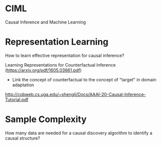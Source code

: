 # CIML
Causal Inference and Machine Learning

# Representation Learning
How to learn effective representation for causal inference?

Learning Representations for Counterfactual Inference (https://arxiv.org/pdf/1605.03661.pdf)
  - Link the concept of counterfactual to the concept of "target" in domain adaptation

http://cobweb.cs.uga.edu/~shengli/Docs/AAAI-20-Causal-Inference-Tutorial.pdf

# Sample Complexity
How many data are needed for a causal discovery algorithm to identify a causal structure?
